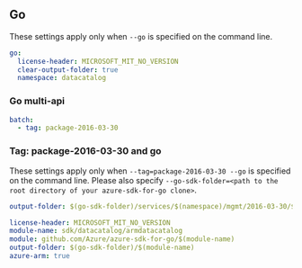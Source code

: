 ## Go

These settings apply only when `--go` is specified on the command line.

``` yaml $(go) && !$(track2)
go:
  license-header: MICROSOFT_MIT_NO_VERSION
  clear-output-folder: true
  namespace: datacatalog
```

### Go multi-api

``` yaml $(go) && !$(track2) && $(multiapi)
batch:
  - tag: package-2016-03-30
```

### Tag: package-2016-03-30 and go

These settings apply only when `--tag=package-2016-03-30 --go` is specified on the command line.
Please also specify `--go-sdk-folder=<path to the root directory of your azure-sdk-for-go clone>`.

``` yaml $(tag)=='package-2016-03-30' && $(go)
output-folder: $(go-sdk-folder)/services/$(namespace)/mgmt/2016-03-30/$(namespace)
```
```yaml $(go) && $(track2)
license-header: MICROSOFT_MIT_NO_VERSION
module-name: sdk/datacatalog/armdatacatalog
module: github.com/Azure/azure-sdk-for-go/$(module-name)
output-folder: $(go-sdk-folder)/$(module-name)
azure-arm: true
```

